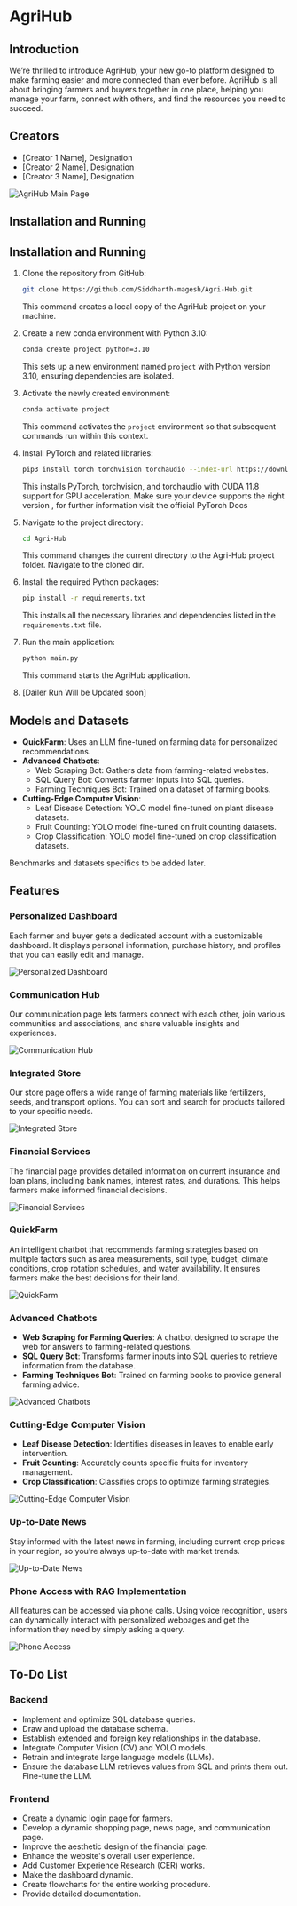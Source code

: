 # AgriHub

## Introduction
We’re thrilled to introduce AgriHub, your new go-to platform designed to make farming easier and more connected than ever before. AgriHub is all about bringing farmers and buyers together in one place, helping you manage your farm, connect with others, and find the resources you need to succeed.

## Creators
- [Creator 1 Name], Designation
- [Creator 2 Name], Designation
- [Creator 3 Name], Designation

![AgriHub Main Page](https://github.com/Siddharth-magesh/Agri-Hub/blob/main/static/images/Black%20Gram.jpg)

## Installation and Running
## Installation and Running

1. Clone the repository from GitHub:
    ```bash
    git clone https://github.com/Siddharth-magesh/Agri-Hub.git
    ```
    This command creates a local copy of the AgriHub project on your machine.

2. Create a new conda environment with Python 3.10:
    ```bash
    conda create project python=3.10
    ```
    This sets up a new environment named `project` with Python version 3.10, ensuring dependencies are isolated.

3. Activate the newly created environment:
    ```bash
    conda activate project
    ```
    This command activates the `project` environment so that subsequent commands run within this context.

4. Install PyTorch and related libraries:
    ```bash
    pip3 install torch torchvision torchaudio --index-url https://download.pytorch.org/whl/cu118
    ```
    This installs PyTorch, torchvision, and torchaudio with CUDA 11.8 support for GPU acceleration. Make sure your device supports the right version , for further information visit the official PyTorch Docs

5. Navigate to the project directory:
    ```bash
    cd Agri-Hub
    ```
    This command changes the current directory to the Agri-Hub project folder. Navigate to the cloned dir.

6. Install the required Python packages:
    ```bash
    pip install -r requirements.txt
    ```
    This installs all the necessary libraries and dependencies listed in the `requirements.txt` file.

7. Run the main application:
    ```bash
    python main.py
    ```
    This command starts the AgriHub application.

8. [Dailer Run Will be Updated soon]


## Models and Datasets
- **QuickFarm**: Uses an LLM fine-tuned on farming data for personalized recommendations.
- **Advanced Chatbots**:
  - Web Scraping Bot: Gathers data from farming-related websites.
  - SQL Query Bot: Converts farmer inputs into SQL queries.
  - Farming Techniques Bot: Trained on a dataset of farming books.
- **Cutting-Edge Computer Vision**:
  - Leaf Disease Detection: YOLO model fine-tuned on plant disease datasets.
  - Fruit Counting: YOLO model fine-tuned on fruit counting datasets.
  - Crop Classification: YOLO model fine-tuned on crop classification datasets.
  
Benchmarks and datasets specifics to be added later.

## Features
### Personalized Dashboard
Each farmer and buyer gets a dedicated account with a customizable dashboard. It displays personal information, purchase history, and profiles that you can easily edit and manage.

![Personalized Dashboard](path/to/dashboard_image.png)

### Communication Hub
Our communication page lets farmers connect with each other, join various communities and associations, and share valuable insights and experiences.

![Communication Hub](path/to/communication_hub_image.png)

### Integrated Store
Our store page offers a wide range of farming materials like fertilizers, seeds, and transport options. You can sort and search for products tailored to your specific needs.

![Integrated Store](path/to/integrated_store_image.png)

### Financial Services
The financial page provides detailed information on current insurance and loan plans, including bank names, interest rates, and durations. This helps farmers make informed financial decisions.

![Financial Services](path/to/financial_services_image.png)

### QuickFarm
An intelligent chatbot that recommends farming strategies based on multiple factors such as area measurements, soil type, budget, climate conditions, crop rotation schedules, and water availability. It ensures farmers make the best decisions for their land.

![QuickFarm](path/to/quickfarm_image.png)

### Advanced Chatbots
- **Web Scraping for Farming Queries**: A chatbot designed to scrape the web for answers to farming-related questions.
- **SQL Query Bot**: Transforms farmer inputs into SQL queries to retrieve information from the database.
- **Farming Techniques Bot**: Trained on farming books to provide general farming advice.

![Advanced Chatbots](path/to/advanced_chatbots_image.png)

### Cutting-Edge Computer Vision
- **Leaf Disease Detection**: Identifies diseases in leaves to enable early intervention.
- **Fruit Counting**: Accurately counts specific fruits for inventory management.
- **Crop Classification**: Classifies crops to optimize farming strategies.

![Cutting-Edge Computer Vision](path/to/computer_vision_image.png)

### Up-to-Date News
Stay informed with the latest news in farming, including current crop prices in your region, so you’re always up-to-date with market trends.

![Up-to-Date News](path/to/news_image.png)

### Phone Access with RAG Implementation
All features can be accessed via phone calls. Using voice recognition, users can dynamically interact with personalized webpages and get the information they need by simply asking a query.

![Phone Access](path/to/phone_access_image.png)

## To-Do List
### Backend
- Implement and optimize SQL database queries.
- Draw and upload the database schema.
- Establish extended and foreign key relationships in the database.
- Integrate Computer Vision (CV) and YOLO models.
- Retrain and integrate large language models (LLMs).
- Ensure the database LLM retrieves values from SQL and prints them out. Fine-tune the LLM.

### Frontend
- Create a dynamic login page for farmers.
- Develop a dynamic shopping page, news page, and communication page.
- Improve the aesthetic design of the financial page.
- Enhance the website's overall user experience.
- Add Customer Experience Research (CER) works.
- Make the dashboard dynamic.
- Create flowcharts for the entire working procedure.
- Provide detailed documentation.
